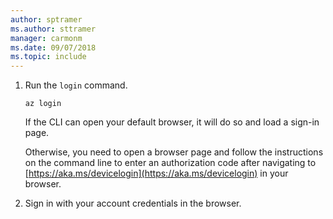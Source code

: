 ```yaml
---
author: sptramer
ms.author: sttramer
manager: carmonm
ms.date: 09/07/2018
ms.topic: include
---
```

1. Run the `login` command.

    ```azurecli-interactive
    az login
    ```

    If the CLI can open your default browser, it will do so and load a sign-in page.

    Otherwise, you need to open a browser page and follow the instructions on the command line to enter an
    authorization code after navigating to [https://aka.ms/devicelogin](https://aka.ms/devicelogin) in your browser.

2. Sign in with your account credentials in the browser.
